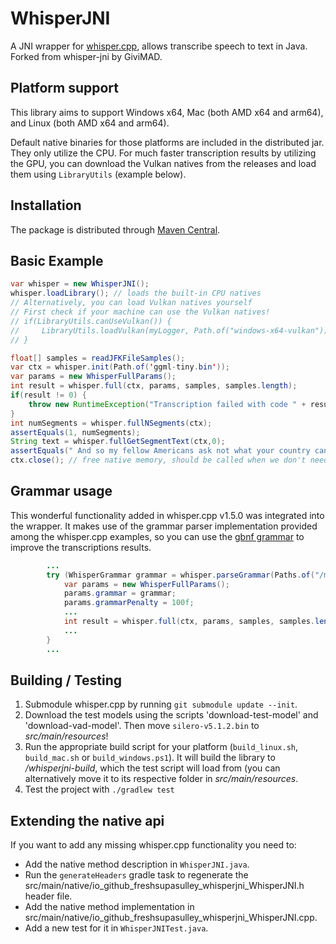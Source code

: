# WhisperJNI

A JNI wrapper for [whisper.cpp](https://github.com/ggerganov/whisper.cpp), allows transcribe speech to text in Java. Forked from whisper-jni by GiviMAD.

## Platform support

This library aims to support Windows x64, Mac (both AMD x64 and arm64), and Linux (both AMD x64 and arm64).

Default native binaries for those platforms are included in the distributed jar. They only utilize the CPU. For much faster transcription results by utilizing the GPU, you can download the Vulkan natives from the releases and load them using `LibraryUtils` (example below).

## Installation

The package is distributed through [Maven Central](https://central.sonatype.com/artifact/io.github.freshsupasulley/whisper-jni).

## Basic Example

```java
var whisper = new WhisperJNI();
whisper.loadLibrary(); // loads the built-in CPU natives
// Alternatively, you can load Vulkan natives yourself
// First check if your machine can use the Vulkan natives!
// if(LibraryUtils.canUseVulkan()) {
//     LibraryUtils.loadVulkan(myLogger, Path.of("windows-x64-vulkan"));
// }

float[] samples = readJFKFileSamples();
var ctx = whisper.init(Path.of('ggml-tiny.bin'));
var params = new WhisperFullParams();
int result = whisper.full(ctx, params, samples, samples.length);
if(result != 0) {
    throw new RuntimeException("Transcription failed with code " + result);
}
int numSegments = whisper.fullNSegments(ctx);
assertEquals(1, numSegments);
String text = whisper.fullGetSegmentText(ctx,0);
assertEquals(" And so my fellow Americans ask not what your country can do for you ask what you can do for your country.", text);
ctx.close(); // free native memory, should be called when we don't need the context anymore
```

## Grammar usage

This wonderful functionality added in whisper.cpp v1.5.0 was integrated into the wrapper.
It makes use of the grammar parser implementation provided among the whisper.cpp examples,
so you can use the [gbnf grammar](https://github.com/ggerganov/whisper.cpp/blob/master/grammars/) to improve the transcriptions results.
```java
        ...
        try (WhisperGrammar grammar = whisper.parseGrammar(Paths.of("/my_grammar.gbnf"))) {
            var params = new WhisperFullParams();
            params.grammar = grammar;
            params.grammarPenalty = 100f;
            ...
            int result = whisper.full(ctx, params, samples, samples.length);
            ...
        }
        ...
```
## Building / Testing

1. Submodule whisper.cpp by running `git submodule update --init`.
2. Download the test models using the scripts 'download-test-model' and 'download-vad-model'. Then move `silero-v5.1.2.bin` to *src/main/resources*!
3. Run the appropriate build script for your platform (`build_linux.sh`, `build_mac.sh` or `build_windows.ps1`). It will build the library to */whisperjni-build*, which the test script will load from (you can alternatively move it to its respective folder in *src/main/resources*.
4. Test the project with `./gradlew test`

## Extending the native api

If you want to add any missing whisper.cpp functionality you need to:

- Add the native method description in `WhisperJNI.java`.
- Run the `generateHeaders` gradle task to regenerate the src/main/native/io_github_freshsupasulley_whisperjni_WhisperJNI.h header file.
- Add the native method implementation in src/main/native/io_github_freshsupasulley_whisperjni_WhisperJNI.cpp.
- Add a new test for it in `WhisperJNITest.java`.
